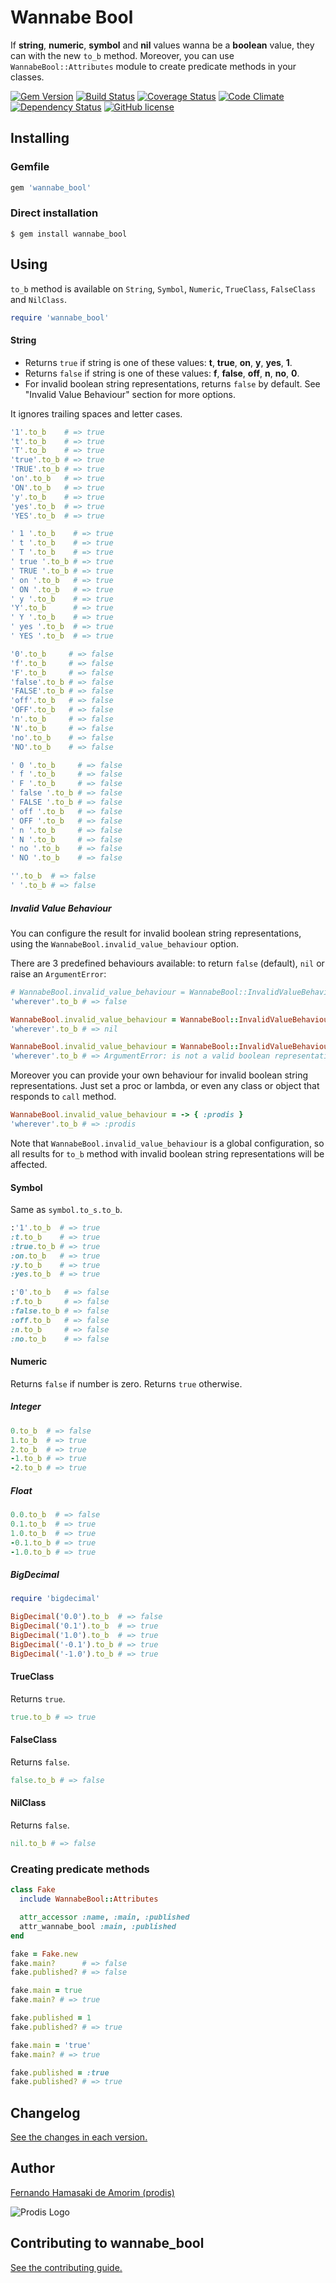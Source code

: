 # Wannabe Bool

If **string**, **numeric**, **symbol** and **nil** values wanna be a **boolean** value, they can with the new `to_b` method.
Moreover, you can use `WannabeBool::Attributes` module to create predicate methods in your classes.

[![Gem Version](https://badge.fury.io/rb/wannabe_bool.svg)](http://badge.fury.io/rb/wannabe_bool)
[![Build Status](https://travis-ci.org/prodis/wannabe_bool.svg?branch=master)](https://travis-ci.org/prodis/wannabe_bool)
[![Coverage Status](https://coveralls.io/repos/prodis/wannabe_bool/badge.svg?branch=master&service=github)](https://coveralls.io/github/prodis/wannabe_bool?branch=master)
[![Code Climate](https://codeclimate.com/github/prodis/wannabe_bool/badges/gpa.svg)](https://codeclimate.com/github/prodis/wannabe_bool)
[![Dependency Status](https://gemnasium.com/prodis/wannabe_bool.svg)](https://gemnasium.com/prodis/wannabe_bool)
[![GitHub license](https://img.shields.io/apm/l/vim-mode.svg)](LICENSE)


## Installing

### Gemfile
```ruby
gem 'wannabe_bool'
```

### Direct installation
```
$ gem install wannabe_bool
```

## Using

`to_b` method is available on `String`, `Symbol`, `Numeric`, `TrueClass`, `FalseClass` and `NilClass`.

```ruby
require 'wannabe_bool'
```

#### String
* Returns `true` if string is one of these values: **t**, **true**, **on**, **y**, **yes**, **1**.
* Returns `false` if string is one of these values: **f**, **false**, **off**, **n**, **no**, **0**.
* For invalid boolean string representations, returns `false` by default. See "Invalid Value Behaviour" section for more options.

It ignores trailing spaces and letter cases.

```ruby
'1'.to_b    # => true
't'.to_b    # => true
'T'.to_b    # => true
'true'.to_b # => true
'TRUE'.to_b # => true
'on'.to_b   # => true
'ON'.to_b   # => true
'y'.to_b    # => true
'yes'.to_b  # => true
'YES'.to_b  # => true

' 1 '.to_b    # => true
' t '.to_b    # => true
' T '.to_b    # => true
' true '.to_b # => true
' TRUE '.to_b # => true
' on '.to_b   # => true
' ON '.to_b   # => true
' y '.to_b    # => true
'Y'.to_b      # => true
' Y '.to_b    # => true
' yes '.to_b  # => true
' YES '.to_b  # => true

'0'.to_b     # => false
'f'.to_b     # => false
'F'.to_b     # => false
'false'.to_b # => false
'FALSE'.to_b # => false
'off'.to_b   # => false
'OFF'.to_b   # => false
'n'.to_b     # => false
'N'.to_b     # => false
'no'.to_b    # => false
'NO'.to_b    # => false

' 0 '.to_b     # => false
' f '.to_b     # => false
' F '.to_b     # => false
' false '.to_b # => false
' FALSE '.to_b # => false
' off '.to_b   # => false
' OFF '.to_b   # => false
' n '.to_b     # => false
' N '.to_b     # => false
' no '.to_b    # => false
' NO '.to_b    # => false

''.to_b  # => false
' '.to_b # => false
```
##### Invalid Value Behaviour
You can configure the result for invalid boolean string representations, using the `WannabeBool.invalid_value_behaviour` option.

There are 3 predefined behaviours available: to return `false` (default), `nil` or raise an `ArgumentError`:

```ruby
# WannabeBool.invalid_value_behaviour = WannabeBool::InvalidValueBehaviour::False
'wherever'.to_b # => false

WannabeBool.invalid_value_behaviour = WannabeBool::InvalidValueBehaviour::Nil
'wherever'.to_b # => nil

WannabeBool.invalid_value_behaviour = WannabeBool::InvalidValueBehaviour::Error
'wherever'.to_b # => ArgumentError: is not a valid boolean representation
```

Moreover you can provide your own behaviour for invalid boolean string representations. Just set a proc or lambda, or even any class or object that responds to `call` method.

```ruby
WannabeBool.invalid_value_behaviour = -> { :prodis }
'wherever'.to_b # => :prodis
```

Note that `WannabeBool.invalid_value_behaviour` is a global configuration, so all results for `to_b` method with invalid boolean string representations will be affected.

#### Symbol
Same as `symbol.to_s.to_b`.

```ruby
:'1'.to_b  # => true
:t.to_b    # => true
:true.to_b # => true
:on.to_b   # => true
:y.to_b    # => true
:yes.to_b  # => true

:'0'.to_b   # => false
:f.to_b     # => false
:false.to_b # => false
:off.to_b   # => false
:n.to_b     # => false
:no.to_b    # => false
```

#### Numeric
Returns `false` if number is zero. Returns `true` otherwise.

##### Integer
```ruby
0.to_b  # => false
1.to_b  # => true
2.to_b  # => true
-1.to_b # => true
-2.to_b # => true
```

##### Float
```ruby
0.0.to_b  # => false
0.1.to_b  # => true
1.0.to_b  # => true
-0.1.to_b # => true
-1.0.to_b # => true
```

##### BigDecimal
```ruby
require 'bigdecimal'

BigDecimal('0.0').to_b  # => false
BigDecimal('0.1').to_b  # => true
BigDecimal('1.0').to_b  # => true
BigDecimal('-0.1').to_b # => true
BigDecimal('-1.0').to_b # => true
```

#### TrueClass
Returns `true`.

```ruby
true.to_b # => true
```

#### FalseClass
Returns `false`.

```ruby
false.to_b # => false
```

#### NilClass
Returns `false`.

```ruby
nil.to_b # => false
```

### Creating predicate methods

```ruby
class Fake
  include WannabeBool::Attributes

  attr_accessor :name, :main, :published
  attr_wannabe_bool :main, :published
end

fake = Fake.new
fake.main?      # => false
fake.published? # => false

fake.main = true
fake.main? # => true

fake.published = 1
fake.published? # => true

fake.main = 'true'
fake.main? # => true

fake.published = :true
fake.published? # => true
```

## Changelog

[See the changes in each version.](CHANGELOG.md)

## Author
[Fernando Hamasaki de Amorim (prodis)](http://prodis.blog.br)

![Prodis Logo](http://prodis.net.br/images/prodis_150.gif)

## Contributing to wannabe_bool

[See the contributing guide.](CONTRIBUTING.md)


